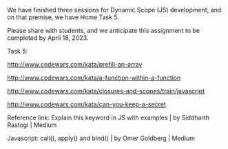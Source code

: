 We have finished three sessions for Dynamic Scope (JS) development, and on that premise, we have Home Task 5.

 

Please share with students, and we anticipate this assignment to be completed by April 18, 2023.

 

Task 5:

http://www.codewars.com/kata/prefill-an-array

http://www.codewars.com/kata/a-function-within-a-function

http://www.codewars.com/kata/closures-and-scopes/train/javascript

http://www.codewars.com/kata/can-you-keep-a-secret

 

Reference link:
Explain this keyword in JS with examples | by Siddharth Rastogi | Medium

Javascript: call(), apply() and bind() | by Omer Goldberg | Medium